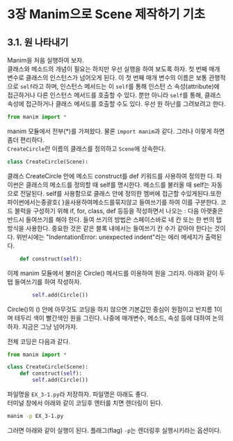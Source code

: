 # 3장 Manim으로 Scene 제작하기 기초

## 3.1. 원 나타내기

Manim을 처음 실행하여 보자.  
클래스와 메소드의 개념이 필요는 하지만 우선 실행을 하여 보도록 하자. 첫 번째 매개 변수로 클래스의 인스턴스가 넘어오게 된다. 이 첫 번째 매개 변수의 이름은 보통 관행적으로 `self`라고 하며, 인스턴스 메서드는 이 `self`를 통해 인스턴 스 속성(attribute)에 접근하거나 다른 인스턴스 메서드를 호출할 수 있다. 뿐만 아니라 `self`를 통해, 클래스 속성에 접근하거나 클래스 메서드를 호출할 수도 있다.
우선 원 하난를 그려보려고 한다.

```python
from manim import *
```

manim 모듈에서 전부(\*)를 가져왔다. 물론 `import manim`과 같다. 그러나 이렇게 하면 좀더 편리하다.  
`CreateCircle`란 이름의 클래스를 정의하고 `Scene`에 상속한다.

```python
class CreateCircle(Scene):
```

클래스 CreateCircle 안에 메소드 construct를 def 키워드를 사용하여 정의한 다. 파이썬은 클래스의 메소드를 정의할 때 self를 명시한다. 메소드를 불러올 때 self는 자동으로 전달된다. self를 사용함으로 클래스 안에 정의한 멤버에 접근할 수있게된다.또한파이썬에서는중괄호{ }을사용하여메소드를묶지않고 들여쓰기를 하여 이를 구분한다. 코드 블럭을 구성하기 위해 if, for, class, def 등등을 작성하면서 나오는 : 다음 아랫줄은 반드시 들여쓰기를 해야 한다. 들여 쓰기의 방법은 스페이스바로 네 칸 또는 한 번의 탭 방식을 사용한다. 중요한 것은 같은 블록 내에서는 들여쓰기 칸 수가 같아야 한다는 것이다. 위반시에는
"IndentationError: unexpected indent"라는 에러 메세지가 출력된다.

```python
    def construct(self):
```

이제 manim 모듈에서 불러온 Circle() 메서드를 이용하여 원을 그리자. 아래와 같이 두 탭 들여쓰기를 하여 작성하자.

```python
        self.add(Circle())
```

Circle()의 () 안에 아무것도 코딩을 하지 않으면 기본값인 중심이 원점이고 반지름 1이며 테두리 색이 빨간색인 원을 그린다. 나중에 매개변수, 메소드, 속성 등에 대하여 논의하자. 지금은 그냥 넘어가자.

전체 코딩은 다음과 같다.

```python
from manim import *

class CreateCircle(Scene):
    def construct(self):
        self.add(Circle())
```

파일명을 `EX_3-1.py`라 저장하자. 파일명은 아래도 좋다.  
터미널 창에서 아래와 같이 코딩후 엔터를 치면 렌더링이 된다.

```bash
manim -p EX_3-1.py
```

그러면 아래와 같이 실행이 된다. 플래그(flag) `-p`는 렌더링후 실행시키라는 옵션이다.
